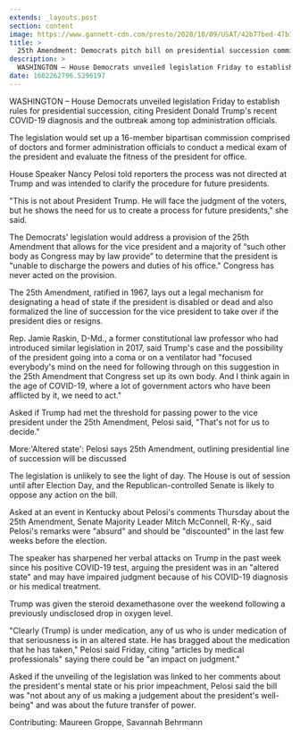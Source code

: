 ```yaml
--- 
extends: _layouts.post 
section: content 
image: https://www.gannett-cdn.com/presto/2020/10/09/USAT/42b77bed-47b1-48f9-9ea0-0b813ff853fe-AFP_AFP_8RR6TP.jpg?crop=1023,576,x0,y52&width=1023&height=576&format=pjpg&auto=webp 
title: > 
  25th Amendment: Democrats pitch bill on presidential succession commission, citing Trump's COVID diagnosis 
description: > 
  WASHINGTON – House Democrats unveiled legislation Friday to establish rules for presidential succession, citing President Donald Trump's recent COVID-19 diagnosis and the outbreak among top administration officials."This is not about President Trump.Asked if Trump had met the threshold for passing power to the vice president under the 25th Amendment, Pelosi said, "That's not for us to decide."More:'Altered state': Pelosi says 25th Amendment, outlining presidential line of succession will be discussedThe legislation is unlikely to see the light of day.Asked at an event in Kentucky about Pelosi's comments Thursday about the 25th Amendment, Senate Majority Leader Mitch McConnell, R-Ky., said Pelosi's remarks were "absurd" and should be "discounted" in the last few weeks before the election. 
date: 1602262796.5296197 
--- 
```

WASHINGTON – House Democrats unveiled legislation Friday to establish rules for presidential succession, citing President Donald Trump's recent COVID-19 diagnosis and the outbreak among top administration officials.

The legislation would set up a 16-member bipartisan commission comprised of doctors and former administration officials to conduct a medical exam of the president and evaluate the fitness of the president for office.

House Speaker Nancy Pelosi told reporters the process was not directed at Trump and was intended to clarify the procedure for future presidents.

"This is not about President Trump. He will face the judgment of the voters, but he shows the need for us to create a process for future presidents," she said.

The Democrats' legislation would address a provision of the 25th Amendment that allows for the vice president and a majority of “such other body as Congress may by law provide” to determine that the president is "unable to discharge the powers and duties of his office." Congress has never acted on the provision.

The 25th Amendment, ratified in 1967, lays out a legal mechanism for designating a head of state if the president is disabled or dead and also formalized the line of succession for the vice president to take over if the president dies or resigns.

Rep. Jamie Raskin, D-Md., a former constitutional law professor who had introduced similar legislation in 2017, said Trump's case and the possibility of the president going into a coma or on a ventilator had "focused everybody's mind on the need for following through on this suggestion in the 25th Amendment that Congress set up its own body. And I think again in the age of COVID-19, where a lot of government actors who have been afflicted by it, we need to act."

Asked if Trump had met the threshold for passing power to the vice president under the 25th Amendment, Pelosi said, "That's not for us to decide."

More:'Altered state': Pelosi says 25th Amendment, outlining presidential line of succession will be discussed

The legislation is unlikely to see the light of day. The House is out of session until after Election Day, and the Republican-controlled Senate is likely to oppose any action on the bill.

Asked at an event in Kentucky about Pelosi's comments Thursday about the 25th Amendment, Senate Majority Leader Mitch McConnell, R-Ky., said Pelosi's remarks were "absurd" and should be "discounted" in the last few weeks before the election.

The speaker has sharpened her verbal attacks on Trump in the past week since his positive COVID-19 test, arguing the president was in an "altered state" and may have impaired judgment because of his COVID-19 diagnosis or his medical treatment.

Trump was given the steroid dexamethasone over the weekend following a previously undisclosed drop in oxygen level.

"Clearly (Trump) is under medication, any of us who is under medication of that seriousness is in an altered state. He has bragged about the medication that he has taken," Pelosi said Friday, citing "articles by medical professionals" saying there could be "an impact on judgment."

Asked if the unveiling of the legislation was linked to her comments about the president's mental state or his prior impeachment, Pelosi said the bill was "not about any of us making a judgement about the president's well-being" and was about the future transfer of power.

Contributing: Maureen Groppe, Savannah Behrmann